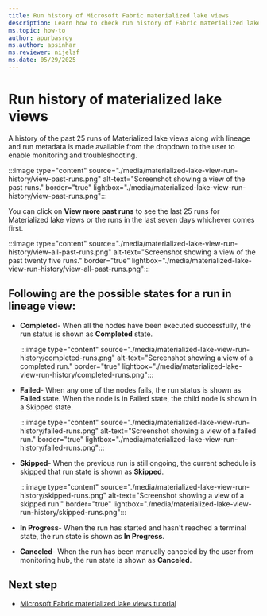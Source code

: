 ```yaml
---
title: Run history of Microsoft Fabric materialized lake views
description: Learn how to check run history of Fabric materialized lake views
ms.topic: how-to
author: apurbasroy
ms.author: apsinhar
ms.reviewer: nijelsf
ms.date: 05/29/2025
---
```


# Run history of materialized lake views

A history of the past 25 runs of Materialized lake views along with lineage and run metadata is made available from the dropdown to the user to enable monitoring and troubleshooting.

:::image type="content" source="./media/materialized-lake-view-run-history/view-past-runs.png" alt-text="Screenshot showing a view of the past runs." border="true" lightbox="./media/materialized-lake-view-run-history/view-past-runs.png":::

You can click on **View more past runs** to see the last 25 runs for Materialized lake views or the runs in the last seven days whichever comes first.

:::image type="content" source="./media/materialized-lake-view-run-history/view-all-past-runs.png" alt-text="Screenshot showing a view of the past twenty five runs." border="true" lightbox="./media/materialized-lake-view-run-history/view-all-past-runs.png":::

## Following are the possible states for a run in lineage view:

* **Completed**- When all the nodes have been executed successfully, the run status is shown as **Completed** state.

  :::image type="content" source="./media/materialized-lake-view-run-history/completed-runs.png" alt-text="Screenshot showing a view of a completed run." border="true" lightbox="./media/materialized-lake-view-run-history/completed-runs.png":::


* **Failed**- When any one of the nodes fails, the run status is shown as **Failed** state. When the node is in Failed state, the child node is shown in a Skipped state.

  :::image type="content" source="./media/materialized-lake-view-run-history/failed-runs.png" alt-text="Screenshot showing a view of a failed run." border="true" lightbox="./media/materialized-lake-view-run-history/failed-runs.png":::

* **Skipped**- When the previous run is still ongoing, the current schedule is skipped that run state is shown as **Skipped**.

  :::image type="content" source="./media/materialized-lake-view-run-history/skipped-runs.png" alt-text="Screenshot showing a view of a skipped run." border="true" lightbox="./media/materialized-lake-view-run-history/skipped-runs.png":::

* **In Progress**- When the run has started and hasn't reached a terminal state, the run state is shown as **In Progress**.

* **Canceled**- When the run has been manually canceled by the user from monitoring hub, the run state is shown as **Canceled**.

## Next step

* [Microsoft Fabric materialized lake views tutorial](./tutorial.md)

